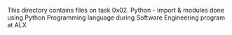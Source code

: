 This directory contains files on task 0x02. Python - import & modules 
done using Python Programming language
during Software Engineering program at ALX
